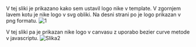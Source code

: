V tej sliki je prikazano kako sem ustavil logo nike v template. V zgornjem lavem kotu je nike logo v svg obliki. Na desni strani po je logo prikazan v png formatu.
![1](https://github.com/user-attachments/assets/e105221a-8c79-4b7b-9b66-7f6f3373634d)

V tej sliki pa je prikazan nike logo v canvasu z uporabo bezier curve metode v javascriptu. 
![Slika2](https://github.com/user-attachments/assets/f2a63df2-4b14-401a-a45e-a71d6f112dd8)
